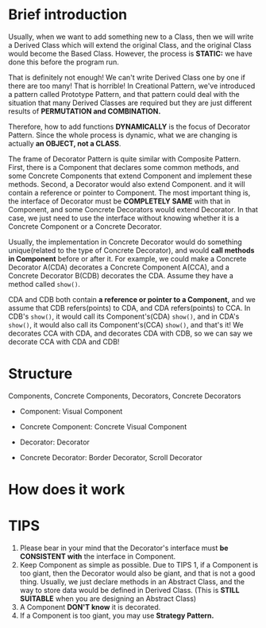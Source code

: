 # Brief introduction

Usually, when we want to add something new to a Class, then we will write a Derived Class which will extend the original Class, and the original Class would become the Based Class. However, the process is **STATIC:** we have done this before the program run. 

That is definitely not enough! We can't write Derived Class one by one if there are too many! That is horrible! In Creational Pattern, we've introduced a pattern called Prototype Pattern, and that pattern could deal with the situation that many Derived Classes are required but they are just different results of **PERMUTATION and COMBINATION.**

Therefore, how to add functions **DYNAMICALLY** is the focus of Decorator Pattern. Since the whole process is dynamic, what we are changing is actually **an OBJECT, not a CLASS**.

The frame of Decorator Pattern is quite similar with Composite Pattern. First, there is a Component that declares some common methods, and some Concrete Components that extend Component and implement these methods. Second, a Decorator would also extend Component. and it will contain a reference or pointer to Component. The most important thing is, the interface of Decorator must be **COMPLETELY SAME** with that in Component, and some Concrete Decorators would extend Decorator. In that case, we just need to use the interface without knowing whether it is a Concrete Component or a Concrete Decorator.

Usually, the implementation in Concrete Decorator would do something unique(related to the type of Concrete Decorator), and would **call methods in Component** before or after it. For example, we could make a Concrete Decorator A(CDA) decorates a Concrete Component A(CCA), and a Concrete Decorator B(CDB) decorates the CDA. Assume they have a method called `show()`.

CDA and CDB both contain **a reference or pointer to a Component,** and we assume that CDB refers(points) to CDA, and CDA refers(points) to CCA. In CDB's `show()`, it would call its Component's(CDA) `show()`, and in CDA's `show()`, it would also call its Component's(CCA) `show()`, and that's it! We decorates CCA with CDA, and decorates CDA with CDB, so we can say we decorate CCA with CDA and CDB!



# Structure

Components, Concrete Components, Decorators, Concrete Decorators

- Component: Visual Component

- Concrete Component: Concrete Visual Component

- Decorator: Decorator

- Concrete Decorator: Border Decorator, Scroll Decorator



# How does it work



# TIPS

1. Please bear in your mind that the Decorator's interface must **be CONSISTENT with** the interface in Component.
2. Keep Component as simple as possible. Due to TIPS 1, if a Component is too giant, then the Decorator would also be giant, and that is not a good thing. Usually, we just declare methods in an Abstract Class, and the way to store data would be defined in Derived Class. (This is **STILL SUITABLE** when you are designing an Abstract Class)
3. A Component **DON'T know** it is decorated.
4. If a Component is too giant, you may use **Strategy Pattern.**



